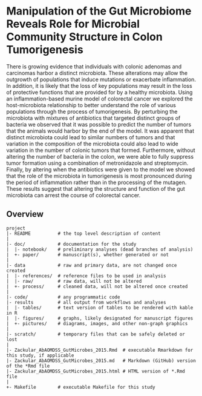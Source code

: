 Manipulation of the Gut Microbiome Reveals Role for Microbial Community Structure in Colon Tumorigenesis
=======

There is growing evidence that individuals with colonic adenomas and carcinomas
harbor a distinct microbiota. These alterations may allow the outgrowth of
populations that induce mutations or exacerbate inflammation. In addition, it is
likely that the loss of key populations may result in the loss of protective
functions that are provided for by a healthy microbiota. Using an
inflammation-based murine model of colorectal cancer we explored the
host-microbiota relationship to better understand the role of various
populations through the process of tumorigenesis. By perturbing the microbiota
with mixtures of antibiotics that targeted distinct groups of bacteria we
observed that it was possible to predict the number of tumors that the animals
would harbor by the end of the model. It was apparent that distinct microbiota
could lead to similar numbers of tumors and that variation in the composition of
the microbiota could also lead to wide variation in the number of colonic tumors
that formed. Furthermore, without altering the number of bacteria in the colon,
we were able to fully suppress tumor formation using a combination of
metronidazole and streptomycin. Finally, by altering when the antibiotics were
given to the model we showed that the role of the microbiota in tumorigenesis is
most pronounced during the period of inflammation rather than in the processing
of the mutagen. These results suggest that altering the structure and function
of the gut microbiota can arrest the course of colorectal cancer.


Overview
--------

    project
    |- README          # the top level description of content
    |
    |- doc/            # documentation for the study
    |  |- notebook/    # preliminary analyses (dead branches of analysis)
    |  +- paper/       # manuscript(s), whether generated or not
    |
    |- data            # raw and primary data, are not changed once created
    |  |- references/  # reference files to be used in analysis
    |  |- raw/         # raw data, will not be altered
    |  +- process/     # cleaned data, will not be altered once created
    |
    |- code/           # any programmatic code
    |- results         # all output from workflows and analyses
    |  |- tables/      # text version of tables to be rendered with kable in R
    |  |- figures/     # graphs, likely designated for manuscript figures
    |  +- pictures/    # diagrams, images, and other non-graph graphics
    |
    |- scratch/        # temporary files that can be safely deleted or lost
    |
    |- Zackular_AbAOMDSS_GutMicrobes_2015.Rmd  # executable Rmarkdown for this study, if applicable
    |- Zackular_AbAOMDSS_GutMicrobes_2015.md   # Markdown (GitHub) version of the *Rmd file
    |- Zackular_AbAOMDSS_GutMicrobes_2015.html # HTML version of *.Rmd file
    |
    +- Makefile        # executable Makefile for this study
